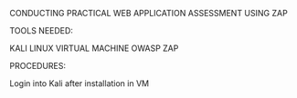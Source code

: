 CONDUCTING PRACTICAL WEB APPLICATION ASSESSMENT     USING ZAP


TOOLS NEEDED:

KALI LINUX
VIRTUAL MACHINE
OWASP ZAP


PROCEDURES:

 Login into Kali after installation in VM


